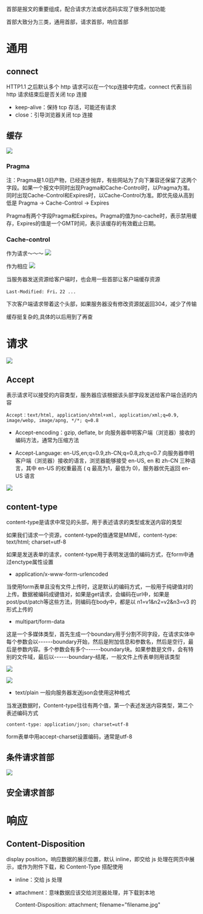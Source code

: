 首部是报文的重要组成，配合请求方法或状态码实现了很多附加功能

首部大致分为三类，通用首部，请求首部，响应首部

# 通用

## connect
HTTP1.1 之后默认多个 http 请求可以在一个tcp连接中完成，connect 代表当前 http 请求结束后是否关闭 tcp 连接

- keep-alive：保持 tcp 存活，可能还有请求
- close：引导浏览器关闭 tcp 连接

## 缓存
![](img/5.png)

### Pragma

注：Pragma是1.0旧产物，已经逐步抛弃，有些网站为了向下兼容还保留了这两个字段。如果一个报文中同时出现Pragma和Cache-Control时，以Pragma为准。同时出现Cache-Control和Expires时，以Cache-Control为准。即优先级从高到低是 Pragma -> Cache-Control -> Expires

Pragma有两个字段Pragma和Expires。Pragma的值为no-cache时，表示禁用缓存，Expires的值是一个GMT时间，表示该缓存的有效截止日期。

### Cache-control
作为请求～～～
![](img/15.png)

作为相应
![](img/16.png)

当服务器发送资源给客户端时，也会用一些首部让客户端缓存资源

    Last-Modified: Fri，22 ...

下次客户端请求带着这个头部，如果服务器没有修改资源就返回304，减少了传输

缓存挺复杂的,具体的以后用到了再查

# 请求 

![](img/6.png)

## Accept
表示请求可以接受的内容类型，服务器应该根据该头部字段发送给客户端合适的内容

    Accept：text/html, application/xhtml+xml, application/xml;q=0.9, image/webp, image/apng, */*; q=0.8

- Accept-encoding：gzip, deflate, br
向服务器申明客户端（浏览器）接收的编码方法，通常为压缩方法

- Accept-Language: en-US,en;q=0.9,zh-CN;q=0.8,zh;q=0.7
向服务器申明客户端（浏览器）接收的语言，浏览器能够接受 en-US, en 和 zh-CN 三种语言，其中 en-US 的权重最高 ( q 最高为1，最低为 0)，服务器优先返回 en-US 语言

![](img/7.png)

## content-type
content-type是请求中常见的头部，用于表述请求的类型或发送内容的类型

如果我们请求一个资源，content-type的值通常是MIME，content-type: text/html; charset=utf-8

如果是发送表单的请求，content-type用于表明发送值的编码方式，在form中通过enctype属性设置

- application/x-www-form-urlencoded

当使用form表单且没有文件上传时，这是默认的编码方式，一般用于纯键值对的上传。数据被编码成键值对，如果是get请求，会编码在url中，如果是post/put/patch等这些方法，则编码在body中，都是以 n1=v1&n2=v2&n3=v3 的形式上传的

- multipart/form-data

这是一个多媒体类型，首先生成一个boundary用于分割不同字段，在请求实体中每个参数会以------boundary开始，然后是附加信息和参数名，然后是空行，最后是参数内容。多个参数会有多个------boundary块。如果参数是文件，会有特别的文件域，最后以------boundary–结尾，一般文件上传表单则用该类型

![](img/14.png)

![](img/13.png)

- text/plain
一般向服务器发送json会使用这种格式

当发送数据时，Content-type往往有两个值，第一个表述发送内容类型，第二个表述编码方式

    content-type: application/json; charset=utf-8

form表单中用accept-charset设置编码，通常是utf-8

## 条件请求首部
![](img/8.png)

## 安全请求首部

# 响应

## Content-Disposition
display position，响应数据的展示位置，默认 inline，即交给 js 处理在网页中展示，或作为附件下载，和 Content-Type 搭配使用

- inline：交给 js 处理
- attachment：意味数据应该交给浏览器处理，并下载到本地

    Content-Disposition: attachment; filename="filename.jpg"

